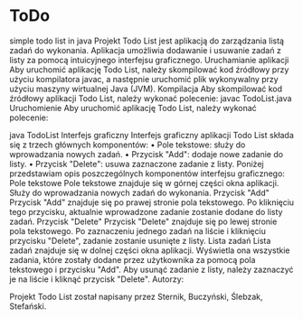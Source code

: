 # ToDo
simple todo list in java
Projekt Todo List jest aplikacją do zarządzania listą zadań do wykonania. Aplikacja umożliwia dodawanie i usuwanie zadań z listy za pomocą intuicyjnego interfejsu graficznego.
Uruchamianie aplikacji
Aby uruchomić aplikację Todo List, należy skompilować kod źródłowy przy użyciu kompilatora javac, a następnie uruchomić plik wykonywalny przy użyciu maszyny wirtualnej Java (JVM).
Kompilacja
Aby skompilować kod źródłowy aplikacji Todo List, należy wykonać polecenie:
javac TodoList.java 
Uruchomienie
Aby uruchomić aplikację Todo List, należy wykonać polecenie:

java TodoList 
Interfejs graficzny
Interfejs graficzny aplikacji Todo List składa się z trzech głównych komponentów:
•    Pole tekstowe: służy do wprowadzania nowych zadań.
•    Przycisk "Add": dodaje nowe zadanie do listy.
•    Przycisk "Delete": usuwa zaznaczone zadanie z listy.
Poniżej przedstawiam opis poszczególnych komponentów interfejsu graficznego:
Pole tekstowe
Pole tekstowe znajduje się w górnej części okna aplikacji. Służy do wprowadzania nowych zadań do wykonania.
Przycisk "Add"
Przycisk "Add" znajduje się po prawej stronie pola tekstowego. Po kliknięciu tego przycisku, aktualnie wprowadzone zadanie zostanie dodane do listy zadań.
Przycisk "Delete"
Przycisk "Delete" znajduje się po lewej stronie pola tekstowego. Po zaznaczeniu jednego zadań na liście i kliknięciu przycisku "Delete", zadanie zostanie usunięte z listy.
Lista zadań
Lista zadań znajduje się w dolnej części okna aplikacji. Wyświetla ona wszystkie zadania, które zostały dodane przez użytkownika za pomocą pola tekstowego i przycisku "Add". Aby usunąć zadanie z listy, należy zaznaczyć je na liście i kliknąć przycisk "Delete".
Autorzy:

Projekt Todo List został napisany przez Sternik, Buczyński, Ślebzak, Stefański.
